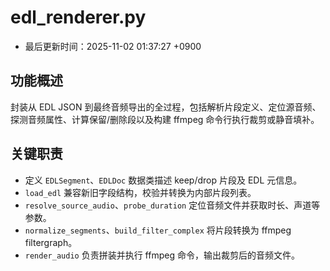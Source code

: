 # edl_renderer.py

- 最后更新时间：2025-11-02 01:37:27 +0900

## 功能概述
封装从 EDL JSON 到最终音频导出的全过程，包括解析片段定义、定位源音频、探测音频属性、计算保留/删除段以及构建 ffmpeg 命令行执行裁剪或静音填补。

## 关键职责
- 定义 `EDLSegment`、`EDLDoc` 数据类描述 keep/drop 片段及 EDL 元信息。
- `load_edl` 兼容新旧字段结构，校验并转换为内部片段列表。
- `resolve_source_audio`、`probe_duration` 定位音频文件并获取时长、声道等参数。
- `normalize_segments`、`build_filter_complex` 将片段转换为 ffmpeg filtergraph。
- `render_audio` 负责拼装并执行 ffmpeg 命令，输出裁剪后的音频文件。
